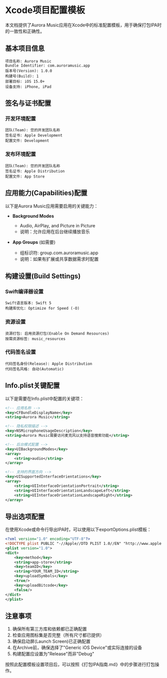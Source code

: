 # Xcode项目配置模板

本文档提供了Aurora Music应用在Xcode中的标准配置模板，用于确保打包IPA时的一致性和正确性。

## 基本项目信息

```
项目名称: Aurora Music
Bundle Identifier: com.auroramusic.app
版本号(Version): 1.0.0
构建号(Build): 1
部署目标: iOS 15.0+
设备支持: iPhone, iPad
```

## 签名与证书配置

### 开发环境配置
```
团队(Team): 您的开发团队名称
签名证书: Apple Development
配置文件: Development
```

### 发布环境配置
```
团队(Team): 您的开发团队名称
签名证书: Apple Distribution
配置文件: App Store
```

## 应用能力(Capabilities)配置

以下是Aurora Music应用需要启用的关键能力：

- **Background Modes**
  - Audio, AirPlay, and Picture in Picture
  - 说明：允许应用在后台继续播放音乐

- **App Groups** (如需要)
  - 组标识符: group.com.auroramusic.app
  - 说明：如果有扩展或共享数据需求时配置

## 构建设置(Build Settings)

### Swift编译器设置
```
Swift语言版本: Swift 5
构建库优化: Optimize for Speed (-O)
```

### 资源设置
```
资源打包: 启用资源打包(Enable On Demand Resources)
按需资源标签: music_resources
```

### 代码签名设置
```
代码签名身份(Release): Apple Distribution
代码签名风格: 自动(Automatic)
```

## Info.plist关键配置

以下是需要在Info.plist中配置的关键项：

```xml
<!-- 应用名称 -->
<key>CFBundleDisplayName</key>
<string>Aurora Music</string>

<!-- 隐私权限描述 -->
<key>NSMicrophoneUsageDescription</key>
<string>Aurora Music需要访问麦克风以支持语音搜索功能</string>

<!-- 后台模式配置 -->
<key>UIBackgroundModes</key>
<array>
    <string>audio</string>
</array>

<!-- 支持的界面方向 -->
<key>UISupportedInterfaceOrientations</key>
<array>
    <string>UIInterfaceOrientationPortrait</string>
    <string>UIInterfaceOrientationLandscapeLeft</string>
    <string>UIInterfaceOrientationLandscapeRight</string>
</array>
```

## 导出选项配置

在使用Xcode或命令行导出IPA时，可以使用以下exportOptions.plist模板：

```xml
<?xml version="1.0" encoding="UTF-8"?>
<!DOCTYPE plist PUBLIC "-//Apple//DTD PLIST 1.0//EN" "http://www.apple.com/DTDs/PropertyList-1.0.dtd">
<plist version="1.0">
<dict>
    <key>method</key>
    <string>app-store</string>
    <key>teamID</key>
    <string>YOUR_TEAM_ID</string>
    <key>uploadSymbols</key>
    <true/>
    <key>uploadBitcode</key>
    <false/>
</dict>
</plist>
```

## 注意事项

1. 确保所有第三方库和依赖都已正确配置
2. 检查应用图标集是否完整（所有尺寸都已提供）
3. 确保启动屏(Launch Screen)已正确配置
4. 在Archive前，确保选择了"Generic iOS Device"或实际连接的设备
5. 构建配置应设置为"Release"而非"Debug"

按照此配置模板设置项目后，可以按照《打包IPA指南.md》中的步骤进行打包操作。